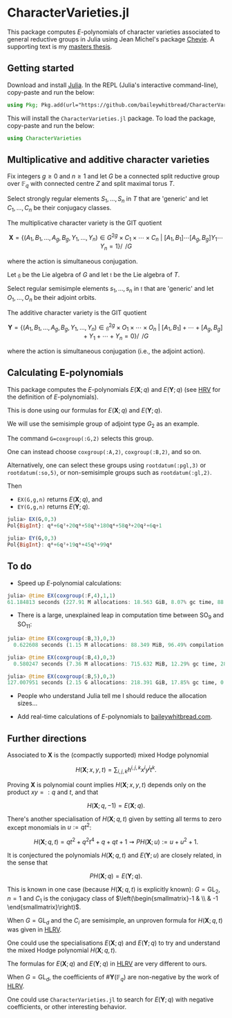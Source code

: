 # CharacterVarieties.jl

This package computes $E$-polynomials of character varieties associated to general reductive groups in Julia using Jean Michel's package [Chevie](https://github.com/jmichel7/Chevie.jl). A supporting text is my [masters thesis](https://baileywhitbread.com/files/24_mphil_thesis.pdf).





## Getting started
Download and install [Julia](https://julialang.org/downloads/). In the REPL (Julia's interactive command-line), copy-paste and run the below:

```julia
using Pkg; Pkg.add(url="https://github.com/baileywhitbread/CharacterVarieties.jl")
```

This will install the `CharacterVarieties.jl` package. To load the package, copy-paste and run the below:

```julia
using CharacterVarieties
```





## Multiplicative and additive character varieties
Fix integers $g\geq 0$ and $n\geq 1$ and let $G$ be a connected split reductive group over $\mathbb{F}_q$ with connected centre $Z$ and split maximal torus $T$. 

Select strongly regular elements $S_1,\ldots,S_n$ in $T$ that are 'generic' and let $C_1,\ldots,C_n$ be their conjugacy classes.

The multiplicative character variety is the GIT quotient
```math
\mathbf{X} = \bigg\{(A_1,B_1,\ldots,A_g,B_g,Y_1,\ldots,Y_n)\in G^{2g}\times C_1\times \cdots\times C_n\ \bigg|\ [A_1,B_1]\cdots[A_g,B_g]Y_1\cdots Y_n = 1\bigg\}\bigg/\!\!\!\!\!\bigg/G
```
where the action is simultaneous conjugation. 

Let $\mathfrak{g}$ be the Lie algebra of $G$ and let $\mathfrak{t}$ be the Lie algebra of $T$. 

Select regular semisimple elements $s_1,\ldots,s_n$ in $\mathfrak{t}$ that are 'generic' and let $O_1,\ldots,O_n$ be their adjoint orbits. 

The additive character variety is the GIT quotient
```math
\mathbf{Y} = \bigg\{(A_1,B_1,\ldots,A_g,B_g,Y_1,\ldots,Y_n)\in \mathfrak{g}^{2g}\times O_1\times \cdots\times O_n\ \bigg|\ [A_1,B_1]+\cdots+[A_g,B_g] + Y_1+ \cdots + Y_n = 0\bigg\}\bigg/\!\!\!\!\!\bigg/G
```
where the action is simultaneous conjugation (i.e., the adjoint action). 

## Calculating E-polynomials
This package computes the $E$-polynomials $E(\mathbf{X};q)$ and $E(\mathbf{Y};q)$ (see [HRV](https://link.springer.com/article/10.1007/s00222-008-0142-x) for the definition of $E$-polynomials). 

This is done using our formulas for $E(\mathbf{X};q)$ and $E(\mathbf{Y};q)$.

We will use the semisimple group of adjoint type $G_2$ as an example. 

The command `G=coxgroup(:G,2)` selects this group. 

One can instead choose `coxgroup(:A,2)`, `coxgroup(:B,2)`, and so on. 

Alternatively, one can select these groups using `rootdatum(:pgl,3)` or `rootdatum(:so,5)`, or non-semisimple groups such as `rootdatum(:gl,2)`.

Then 
- `EX(G,g,n)` returns $E(\mathbf{X};q)$, and
- `EY(G,g,n)` returns $E(\mathbf{Y};q)$.

```julia
julia> EX(G,0,3)
Pol{BigInt}: q⁸+6q⁷+20q⁶+58q⁵+180q⁴+58q³+20q²+6q+1

julia> EY(G,0,3)
Pol{BigInt}: q⁸+6q⁷+19q⁶+45q⁵+99q⁴
```






## To do
- Speed up $E$-polynomial calculations:
```julia
julia> @time EX(coxgroup(:F,4),1,1)
61.184813 seconds (227.91 M allocations: 18.563 GiB, 8.07% gc time, 88.52% compilation time)
```



- There is a large, unexplained leap in computation time between $`\mathrm{SO}_9`$ and $`\mathrm{SO}_{11}`$:
```julia
julia> @time EX(coxgroup(:B,3),0,3)
  0.622608 seconds (1.15 M allocations: 88.349 MiB, 96.49% compilation time)

julia> @time EX(coxgroup(:B,4),0,3)
  0.580247 seconds (7.36 M allocations: 715.632 MiB, 12.29% gc time, 28.14% compilation time)

julia> @time EX(coxgroup(:B,5),0,3)
127.007951 seconds (2.15 G allocations: 218.391 GiB, 17.85% gc time, 0.44% compilation time)
```

- People who understand Julia tell me I should reduce the allocation sizes...

- Add real-time calculations of $E$-polynomials to [baileywhitbread.com](https://www.baileywhitbread.com).




## Further directions

Associated to $\mathbf{X}$ is the (compactly supported) mixed Hodge polynomial
```math
H(\mathbf{X};x,y,t) = \sum_{i,j,k} h^{i,j,k} x^i y^j t^k.
```
Proving $\mathbf{X}$ is polynomial count implies $H(\mathbf{X};x,y,t)$ depends only on the product $xy=:q$ and $t$, and that
```math
H(\mathbf{X};q,-1) = E(\mathbf{X};q).
```
There's another specialisation of $H(\mathbf{X};q,t)$ given by setting all terms to zero except monomials in $u:=qt^2$:
```math
H(\mathbf{X};q,t)=qt^2 + q^2t^4 + q + qt + 1 \rightsquigarrow PH(\mathbf{X};u):=u+u^2+1.
```
It is conjectured the polynomials $H(\mathbf{X};q,t)$ and $E(\mathbf{Y};u)$ are closely related, in the sense that
```math
PH(\mathbf{X};q) = E(\mathbf{Y};q).
```
This is known in one case (because $H(\mathbf{X};q,t)$ is explicitly known): $G=\mathrm{GL}_2$, $n=1$ and $C_1$ is the conjugacy class of $`\left(\begin{smallmatrix}-1 & \\ & -1 \end{smallmatrix}\right)`$.

When $G=\mathrm{GL}_d$ and the $C_i$ are semisimple, an unproven formula for $H(\mathbf{X};q,t)$ was given in [HLRV](https://projecteuclid.org/journals/duke-mathematical-journal/volume-160/issue-2/Arithmetic-harmonic-analysis-on-character-and-quiver-varieties/10.1215/00127094-1444258.full). 


One could use the specialisations $E(\mathbf{X};q)$ and $E(\mathbf{Y};q)$ to try and understand the mixed Hodge polynomial $H(\mathbf{X};q,t)$.

The formulas for $E(\mathbf{X};q)$ and $E(\mathbf{Y};q)$ in [HLRV](https://projecteuclid.org/journals/duke-mathematical-journal/volume-160/issue-2/Arithmetic-harmonic-analysis-on-character-and-quiver-varieties/10.1215/00127094-1444258.full) are very different to ours. 

When $G=\mathrm{GL}_d$, the coefficients of $`\#\mathbf{Y}(\mathbb{F}_q)`$ are non-negative by the work of [HLRV](https://projecteuclid.org/journals/duke-mathematical-journal/volume-160/issue-2/Arithmetic-harmonic-analysis-on-character-and-quiver-varieties/10.1215/00127094-1444258.full).

One could use `CharacterVarieties.jl` to search for $E(\mathbf{Y};q)$ with negative coefficients, or other interesting behavior.
